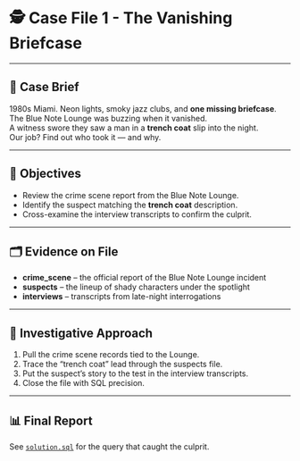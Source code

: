 # 🕵️ Case File 1 - The Vanishing Briefcase

---

## 📖 Case Brief
1980s Miami. Neon lights, smoky jazz clubs, and **one missing briefcase**.  
The Blue Note Lounge was buzzing when it vanished.  
A witness swore they saw a man in a **trench coat** slip into the night.  
Our job? Find out who took it — and why.  

---

## 🎯 Objectives
- Review the crime scene report from the Blue Note Lounge.  
- Identify the suspect matching the **trench coat** description.  
- Cross-examine the interview transcripts to confirm the culprit.  

---

## 🗂️ Evidence on File
- **crime_scene** – the official report of the Blue Note Lounge incident  
- **suspects** – the lineup of shady characters under the spotlight  
- **interviews** – transcripts from late-night interrogations  

---

## 🔎 Investigative Approach
1. Pull the crime scene records tied to the Lounge.  
2. Trace the “trench coat” lead through the suspects file.  
3. Put the suspect’s story to the test in the interview transcripts.  
4. Close the file with SQL precision.  

---

## 📊 Final Report
See [`solution.sql`](solution.sql) for the query that caught the culprit.
